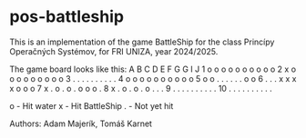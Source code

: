 # pos-battleship
This is an implementation of the game BattleShip for the class Princípy Operačných Systémov, for FRI UNIZA, year 2024/2025.

The game board looks like this:
   A B C D E F G G I J
 1 o o o o o o o o o o
 2 x o o o o o o o o o
 3 . . . . . . . . . .
 4 o o o o o o o o o o
 5 o o . . . . . . o o
 6 . . . x x x x o o o
 7 x . o . o . o o o .
 8 x . o . o . o . . .
 9 . . . . . . . . . .
10 . . . . . . . . . .

o - Hit water
x - Hit BattleShip
. - Not yet hit

Authors: Adam Majerík, Tomáš Karnet